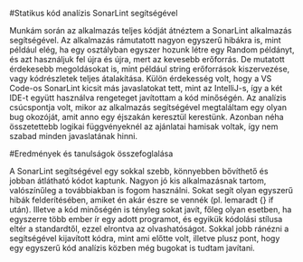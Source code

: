 #Statikus kód analízis SonarLint segítségével

Munkám során az alkalmazás teljes kódját átnéztem a SonarLint alkalmazás segítségével. Az alkalmazás rámutatott nagyon egyszerű hibákra is, mint például elég, ha egy osztályban egyszer hozunk létre egy Random példányt, és azt használjuk fel újra és újra, mert az kevesebb erőforrás. De mutatott érdekesebb megoldásokat is, mint például string erőforrások kiszervezése, vagy kódrészletek teljes átalakítása.
Külön érdekesség volt, hogy a VS Code-os SonarLint kicsit más javaslatokat tett, mint az IntelliJ-s, így a két IDE-t együtt használva rengeteget javítottam a kód minőségén.
Az analízis csúcspontja volt, mikor az alkalmazás segítségével megtaláltam egy olyan bug okozóját, amit anno egy éjszakán keresztül kerestünk.
Azonban néha összetettebb logikai függvényeknél az ajánlatai hamisak voltak, így nem szabad minden javaslatának hinni. 

#Eredmények és tanulságok összefoglalása

A SonarLint segítségével egy sokkal szebb, könnyebben bővíthető és jobban átlátható kódot kaptunk. Nagyon jó kis alkalmazásnak tartom, valószínűleg a továbbiakban is fogom használni. 
Sokat segít olyan egyszerű hibák felderítésében, amiket én akár észre se vennék (pl. lemaradt {} if után). Illetve a kód minőségén is tényleg sokat javít, főleg olyan esetben, ha egyszerre több ember ír egy adott programot, és egyikük kódolási stílusa eltér a standardtől, ezzel elrontva az olvashatóságot. 
Sokkal jobb ránézni a segítségével kijavított kódra, mint ami előtte volt, illetve plusz pont, hogy egy egyszerű kód analízis közben még bugokat is tudtam javítani.
